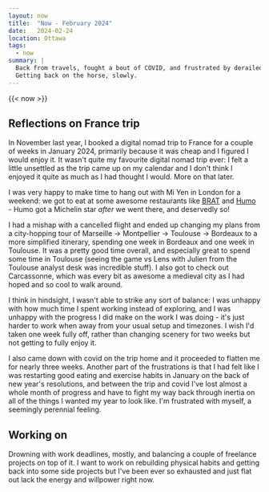 ```yaml
---
layout: now
title:  "Now - February 2024"
date:   2024-02-24
location: Ottawa
tags: 
  - now
summary: | 
  Back from travels, fought a bout of COVID, and frustrated by derailed goals.
  Getting back on the horse, slowly.
---
```


{{< now >}}

## Reflections on France trip
In November last year, I booked a digital nomad trip to France for a couple of 
weeks in January 2024, primarily because it was cheap and I figured I would enjoy 
it. It wasn't quite my favourite digital nomad trip ever: I felt a little unsettled
as the trip came up on my calendar and I don't think I enjoyed it quite as much
as I had thought I would. More on that later.

I was very happy to make time to hang out with Mi Yen in London for a weekend: 
we got to eat at some awesome restaurants like [BRAT](https://bratrestaurant.co.uk/) 
and [Humo](https://humolondon.com/) - Humo got a Michelin star _after_ we went there,
and deservedly so! 

I had a mishap with a cancelled flight and ended up changing my plans from a 
city-hopping tour of Marseille -> Montpellier -> Toulouse -> Bordeaux to a more
simplified itinerary, spending one week in Bordeaux and one week in Toulouse. 
It was a pretty good time overall, and especially great to spend some time in 
Toulouse (seeing the game vs Lens with Julien from the Toulouse analyst desk was
incredible stuff). I also got to check out Carcassonne, which was every bit as 
awesome a medieval city as I had hoped and so cool to walk around.

I think in hindsight, I wasn't able to strike any sort of balance: I was unhappy 
with how much time I spent working instead of exploring, and I was unhappy with 
the progress I did make on the work I was doing - it's just harder to work when
away from your usual setup and timezones. I wish I'd taken one week fully off, 
rather than changing scenery for two weeks but not getting to fully enjoy it. 

I also came down with covid on the trip home and it proceeded to flatten me for
nearly three weeks. Another part of the frustrations is that I had felt like I 
was restarting good eating and exercise habits in January on the back of new year's 
resolutions, and between the trip and covid I've lost almost a whole month of 
progress and have to fight my way back through inertia on all of the things I 
wanted my year to look like. I'm frustrated with myself, a seemingly perennial
feeling. 

## Working on

Drowning with work deadlines, mostly, and balancing a couple of freelance projects 
on top of it. I want to work on rebuilding physical habits and getting back into 
some side projects but I've been ever so exhausted and just flat out lack the 
energy and willpower right now. 
